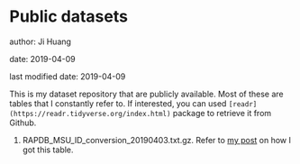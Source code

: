 # Public datasets

author: Ji Huang

date: 2019-04-09

last modified date: 2019-04-09


This is my dataset repository that are publicly available. Most of these are tables that I constantly refer to. If interested, you can used `[readr](https://readr.tidyverse.org/index.html)` package to retrieve it from Github.

1. RAPDB_MSU_ID_conversion_20190403.txt.gz. Refer to [my post](https://jhuang.netlify.com/post/rice-rapdb-to-msu7-id-conversion/) on how I got this table.

